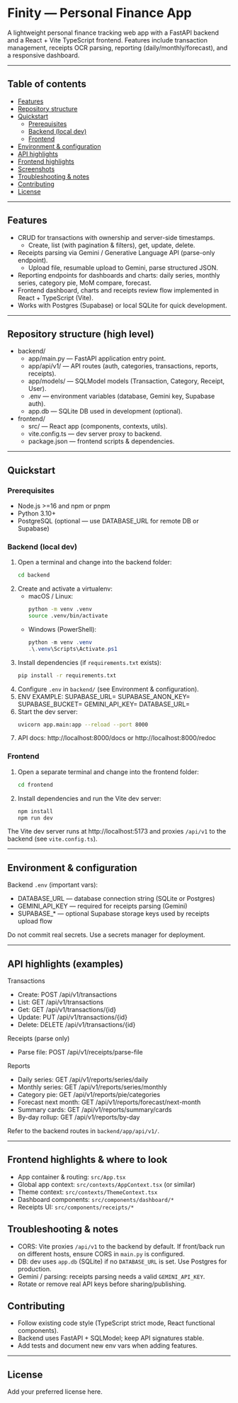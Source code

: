 # Finity — Personal Finance App

A lightweight personal finance tracking web app with a FastAPI backend and a React + Vite TypeScript frontend. Features include transaction management, receipts OCR parsing, reporting (daily/monthly/forecast), and a responsive dashboard.

---

## Table of contents
- [Features](#features)
- [Repository structure](#repository-structure)
- [Quickstart](#quickstart)
  - [Prerequisites](#prerequisites)
  - [Backend (local dev)](#backend-local-dev)
  - [Frontend](#frontend)
- [Environment & configuration](#environment--configuration)
- [API highlights](#api-highlights)
- [Frontend highlights](#frontend-highlights)
- [Screenshots](#screenshots)
- [Troubleshooting & notes](#troubleshooting--notes)
- [Contributing](#contributing)
- [License](#license)

---

## Features
- CRUD for transactions with ownership and server-side timestamps.
  - Create, list (with pagination & filters), get, update, delete.
- Receipts parsing via Gemini / Generative Language API (parse-only endpoint).
  - Upload file, resumable upload to Gemini, parse structured JSON.
- Reporting endpoints for dashboards and charts: daily series, monthly series, category pie, MoM compare, forecast.
- Frontend dashboard, charts and receipts review flow implemented in React + TypeScript (Vite).
- Works with Postgres (Supabase) or local SQLite for quick development.

---

## Repository structure (high level)
- backend/
  - app/main.py — FastAPI application entry point.
  - app/api/v1/ — API routes (auth, categories, transactions, reports, receipts).
  - app/models/ — SQLModel models (Transaction, Category, Receipt, User).
  - .env — environment variables (database, Gemini key, Supabase auth).
  - app.db — SQLite DB used in development (optional).
- frontend/
  - src/ — React app (components, contexts, utils).
  - vite.config.ts — dev server proxy to backend.
  - package.json — frontend scripts & dependencies.

---

## Quickstart

### Prerequisites
- Node.js >=16 and npm or pnpm
- Python 3.10+
- PostgreSQL (optional — use DATABASE_URL for remote DB or Supabase)

### Backend (local dev)
1. Open a terminal and change into the backend folder:
   ```sh
   cd backend
   ```
2. Create and activate a virtualenv:
   - macOS / Linux:
     ```sh
     python -m venv .venv
     source .venv/bin/activate
     ```
   - Windows (PowerShell):
     ```ps1
     python -m venv .venv
     .\.venv\Scripts\Activate.ps1
     ```
3. Install dependencies (if `requirements.txt` exists):
   ```sh
   pip install -r requirements.txt
   ```
4. Configure `.env` in `backend/` (see Environment & configuration).
5. ENV EXAMPLE: SUPABASE_URL=
SUPABASE_ANON_KEY=
SUPABASE_BUCKET=
GEMINI_API_KEY=
DATABASE_URL=
6. Start the dev server:
   ```sh
   uvicorn app.main:app --reload --port 8000
   ```
7. API docs: http://localhost:8000/docs or http://localhost:8000/redoc

### Frontend
1. Open a separate terminal and change into the frontend folder:
   ```sh
   cd frontend
   ```
2. Install dependencies and run the Vite dev server:
   ```sh
   npm install
   npm run dev
   ```
The Vite dev server runs at http://localhost:5173 and proxies `/api/v1` to the backend (see `vite.config.ts`).

---

## Environment & configuration
Backend `.env` (important vars):
- DATABASE_URL — database connection string (SQLite or Postgres)
- GEMINI_API_KEY — required for receipts parsing (Gemini)
- SUPABASE_* — optional Supabase storage keys used by receipts upload flow

Do not commit real secrets. Use a secrets manager for deployment.

---

## API highlights (examples)
Transactions
- Create: POST /api/v1/transactions
- List: GET /api/v1/transactions
- Get: GET /api/v1/transactions/{id}
- Update: PUT /api/v1/transactions/{id}
- Delete: DELETE /api/v1/transactions/{id}

Receipts (parse only)
- Parse file: POST /api/v1/receipts/parse-file

Reports
- Daily series: GET /api/v1/reports/series/daily
- Monthly series: GET /api/v1/reports/series/monthly
- Category pie: GET /api/v1/reports/pie/categories
- Forecast next month: GET /api/v1/reports/forecast/next-month
- Summary cards: GET /api/v1/reports/summary/cards
- By-day rollup: GET /api/v1/reports/by-day

Refer to the backend routes in `backend/app/api/v1/`.

---

## Frontend highlights & where to look
- App container & routing: `src/App.tsx`
- Global app context: `src/contexts/AppContext.tsx` (or similar)
- Theme context: `src/contexts/ThemeContext.tsx`
- Dashboard components: `src/components/dashboard/*`
- Receipts UI: `src/components/receipts/*`


## Troubleshooting & notes
- CORS: Vite proxies `/api/v1` to the backend by default. If front/back run on different hosts, ensure CORS in `main.py` is configured.
- DB: dev uses `app.db` (SQLite) if no `DATABASE_URL` is set. Use Postgres for production.
- Gemini / parsing: receipts parsing needs a valid `GEMINI_API_KEY`.
- Rotate or remove real API keys before sharing/publishing.


## Contributing
- Follow existing code style (TypeScript strict mode, React functional components).
- Backend uses FastAPI + SQLModel; keep API signatures stable.
- Add tests and document new env vars when adding features.

---

## License
Add your preferred license here.
